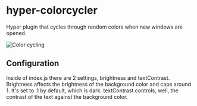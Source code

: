 # hyper-colorcycler
Hyper plugin that cycles through random colors when new windows are opened.

![Color cycling](https://github.com/selkkie/hyper-cycle/blob/master/hyper-cycle.gif)

## Configuration
Inside of index.js there are 2 settings, brightness and textContrast. Brightness affects the brightness of the background color and caps around 1. It's set to .1 by default, which is dark.
textContrast controls, well, the contrast of the text against the background color.

